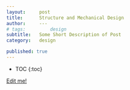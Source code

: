 ```yaml
---
layout:     post
title:      Structure and Mechanical Design
author:     ---
# tags: 		design
subtitle:  	Some Short Description of Post
category:   design

published: true
---
```

<!-- Start Writing Below in Markdown -->

<!-- Table of Contents -->

* TOC
{:toc}


[Edit me!](https://github.com/HALtheWise/eye-robot-website/tree/master/_posts)



<!-- [Link to Google](https://www.google.com) -->
<!-- ![Image embed]({{ site.baseurl }}/img/Logo_Fairy_Tail_right.png) -->
